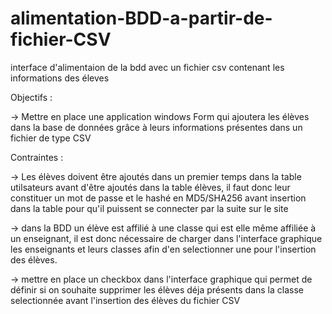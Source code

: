 # alimentation-BDD-a-partir-de-fichier-CSV
interface d'alimentaion de la bdd avec un fichier csv contenant les informations des éleves

Objectifs :

-> Mettre en place une application windows Form qui ajoutera les élèves dans la base de données grâce à leurs informations présentes dans      un fichier de type CSV

Contraintes :

-> Les élèves doivent être ajoutés dans un premier temps dans la table utilsateurs avant d'être ajoutés dans la table élèves, il faut donc leur constituer un mot de passe et le hashé en MD5/SHA256 avant insertion dans la table pour qu'il puissent se connecter par la suite sur le site

-> dans la BDD un élève est affilié à une classe qui est elle même affiliée à un enseignant, il est donc nécessaire de charger dans l'interface graphique les enseignants et leurs classes afin d'en selectionner une pour l'insertion des élèves.

-> mettre en place un checkbox dans l'interface graphique qui permet de définir si on souhaite supprimer les élèves déja présents dans la classe selectionnée avant l'insertion des élèves du fichier CSV
